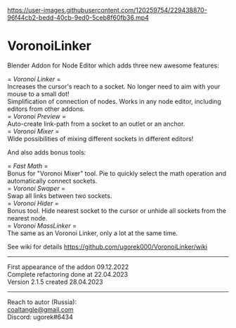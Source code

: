 https://user-images.githubusercontent.com/120259754/229438870-96f44cb2-bedd-40cb-9ed0-5ceb8f60fb36.mp4

# VoronoiLinker
Blender Addon for Node Editor which adds three new awesome features:

= *Voronoi Linker* =  
Increases the cursor's reach to a socket. No longer need to aim with your mouse to a small dot!  
Simplification of connection of nodes. Works in any node editor, including editors from other addons.  
= *Voronoi Preview* =  
Auto-create link-path from a socket to an outlet or an anchor.  
= *Voronoi Mixer* =  
Wide possibilities of mixing different sockets in different editors!

And also adds bonus tools:

= *Fast Math* =  
Bonus for "Voronoi Mixer" tool. Pie to quickly select the math operation and automatically connect sockets.  
= *Voronoi Swaper* =  
Swap all links between two sockets.  
= *Voronoi Hider* =  
Bonus tool. Hide nearest socket to the cursor or unhide all sockets from the nearest node.  
= *Voronoi MassLinker* =  
The same as an Voronoi Linker, only a lot at the same time.

See wiki for details https://github.com/ugorek000/VoronoiLinker/wiki

----------------------
First appearance of the addon 09.12.2022  
Complete refactoring done at 22.04.2023  
Version 2.1.5 created 28.04.2023

----------------------
Reach to autor (Russia):  
coaltangle@gmail.com  
Discord: ugorek#6434
